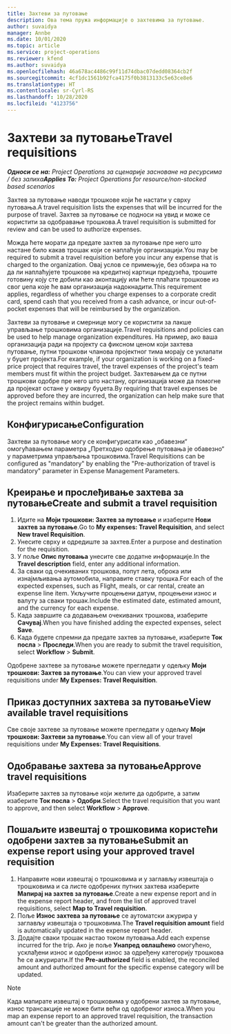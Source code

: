 ```yaml
---
title: Захтеви за путовање
description: Ова тема пружа информације о захтевима за путовање.
author: suvaidya
manager: Annbe
ms.date: 10/01/2020
ms.topic: article
ms.service: project-operations
ms.reviewer: kfend
ms.author: suvaidya
ms.openlocfilehash: 46a678ac4486c99f11d74dbac07dedd08364cb2f
ms.sourcegitcommit: 4cf1dc1561b92fca4175f0b3813133c5e63ce8e6
ms.translationtype: HT
ms.contentlocale: sr-Cyrl-RS
ms.lasthandoff: 10/28/2020
ms.locfileid: "4123756"
---
```

# <a name="travel-requisitions"></a><span data-ttu-id="1c845-103">Захтеви за путовање</span><span class="sxs-lookup"><span data-stu-id="1c845-103">Travel requisitions</span></span>

<span data-ttu-id="1c845-104">_**Односи се на:** Project Operations за сценарије засноване на ресурсима / без залиха_</span><span class="sxs-lookup"><span data-stu-id="1c845-104">_**Applies To:** Project Operations for resource/non-stocked based scenarios_</span></span>

<span data-ttu-id="1c845-105">Захтев за путовање наводи трошкове који ће настати у сврху путовања.</span><span class="sxs-lookup"><span data-stu-id="1c845-105">A travel requisition lists the expenses that will be incurred for the purpose of travel.</span></span> <span data-ttu-id="1c845-106">Захтев за путовање се подноси на увид и може се користити за одобравање трошкова.</span><span class="sxs-lookup"><span data-stu-id="1c845-106">A travel requisition is submitted for review and can be used to authorize expenses.</span></span>

<span data-ttu-id="1c845-107">Можда ћете морати да предате захтев за путовање пре него што настане било какав трошак који се наплаћује организацији.</span><span class="sxs-lookup"><span data-stu-id="1c845-107">You may be required to submit a travel requisition before you incur any expense that is charged to the organization.</span></span> <span data-ttu-id="1c845-108">Овај услов се примењује, без обзира на то да ли наплаћујете трошкове на кредитној картици предузећа, трошите готовину коју сте добили као аконтацију или ћете плаћати трошкове из свог џепа које ће вам организација надокнадити.</span><span class="sxs-lookup"><span data-stu-id="1c845-108">This requirement applies, regardless of whether you charge expenses to a corporate credit card, spend cash that you received from a cash advance, or incur out-of-pocket expenses that will be reimbursed by the organization.</span></span>

<span data-ttu-id="1c845-109">Захтеви за путовање и смернице могу се користити за лакше управљање трошковима организације.</span><span class="sxs-lookup"><span data-stu-id="1c845-109">Travel requisitions and policies can be used to help manage organization expenditures.</span></span> <span data-ttu-id="1c845-110">На пример, ако ваша организација ради на пројекту са фиксном ценом који захтева путовање, путни трошкови чланова пројектног тима морају се уклапати у буџет пројекта.</span><span class="sxs-lookup"><span data-stu-id="1c845-110">For example, if your organization is working on a fixed-price project that requires travel, the travel expenses of the project's team members must fit within the project budget.</span></span> <span data-ttu-id="1c845-111">Захтевањем да се путни трошкови одобре пре него што настану, организација може да помогне да пројекат остане у оквиру буџета.</span><span class="sxs-lookup"><span data-stu-id="1c845-111">By requiring that travel expenses be approved before they are incurred, the organization can help make sure that the project remains within budget.</span></span>

## <a name="configuration"></a><span data-ttu-id="1c845-112">Конфигурисање</span><span class="sxs-lookup"><span data-stu-id="1c845-112">Configuration</span></span> 

<span data-ttu-id="1c845-113">Захтеви за путовање могу се конфигурисати као „обавезни“ омогућавањем параметра „Претходно одобрење путовања је обавезно“ у параметрима управљања трошковима.</span><span class="sxs-lookup"><span data-stu-id="1c845-113">Travel Requisitions can be configured as "mandatory" by enabling the "Pre-authorization of travel is mandatory" parameter in Expense Management Parameters.</span></span> 

## <a name="create-and-submit-a-travel-requisition"></a><span data-ttu-id="1c845-114">Креирање и прослеђивање захтева за путовање</span><span class="sxs-lookup"><span data-stu-id="1c845-114">Create and submit a travel requisition</span></span>

1. <span data-ttu-id="1c845-115">Идите на **Моји трошкови: Захтев за путовање** и изаберите **Нови захтев за путовање**.</span><span class="sxs-lookup"><span data-stu-id="1c845-115">Go to **My expenses: Travel Requisition**, and select **New travel Requisition**.</span></span>
2. <span data-ttu-id="1c845-116">Унесите сврху и одредиште за захтев.</span><span class="sxs-lookup"><span data-stu-id="1c845-116">Enter a purpose and destination for the requisition.</span></span>
3. <span data-ttu-id="1c845-117">У поље **Опис путовања** унесите све додатне информације.</span><span class="sxs-lookup"><span data-stu-id="1c845-117">In the  **Travel description** field, enter any additional information.</span></span> 
4. <span data-ttu-id="1c845-118">За сваки од очекиваних трошкова, попут лета, оброка или изнајмљивања аутомобила, направите ставку трошка.</span><span class="sxs-lookup"><span data-stu-id="1c845-118">For each of the expected expenses, such as Flight, meals, or car rental, create an expense line item.</span></span> <span data-ttu-id="1c845-119">Укључите процењени датум, процењени износ и валуту за сваки трошак.</span><span class="sxs-lookup"><span data-stu-id="1c845-119">Include the estimated date, estimated amount, and the currency for each expense.</span></span> 
5. <span data-ttu-id="1c845-120">Када завршите са додавањем очекиваних трошкова, изаберите **Сачувај**.</span><span class="sxs-lookup"><span data-stu-id="1c845-120">When you have finished adding the expected expenses, select **Save**.</span></span>
6. <span data-ttu-id="1c845-121">Када будете спремни да предате захтев за путовање, изаберите **Ток посла** > **Проследи**.</span><span class="sxs-lookup"><span data-stu-id="1c845-121">When you are ready to submit the travel requisition, select **Workflow** > **Submit**.</span></span>

<span data-ttu-id="1c845-122">Одобрене захтеве за путовање можете прегледати у одељку **Моји трошкови: Захтев за путовање**.</span><span class="sxs-lookup"><span data-stu-id="1c845-122">You can view your approved travel requisitions under **My Expenses: Travel Requisition**.</span></span> 

## <a name="view-available-travel-requisitions"></a><span data-ttu-id="1c845-123">Приказ доступних захтева за путовање</span><span class="sxs-lookup"><span data-stu-id="1c845-123">View available travel requisitions</span></span>

<span data-ttu-id="1c845-124">Све своје захтеве за путовање можете прегледати у одељку **Моји трошкови: Захтеви за путовање**.</span><span class="sxs-lookup"><span data-stu-id="1c845-124">You can view all of your travel requisitions under **My Expenses: Travel Requisitions**.</span></span>

## <a name="approve-travel-requisitions"></a><span data-ttu-id="1c845-125">Одобравање захтева за путовање</span><span class="sxs-lookup"><span data-stu-id="1c845-125">Approve travel requisitions</span></span>

<span data-ttu-id="1c845-126">Изаберите захтев за путовање који желите да одобрите, а затим изаберите **Ток посла** > **Одобри**.</span><span class="sxs-lookup"><span data-stu-id="1c845-126">Select the travel requisition that you want to approve, and then select **Workflow** > **Approve**.</span></span>  

## <a name="submit-an-expense-report-using-your-approved-travel-requisition"></a><span data-ttu-id="1c845-127">Пошаљите извештај о трошковима користећи одобрени захтев за путовање</span><span class="sxs-lookup"><span data-stu-id="1c845-127">Submit an expense report using your approved travel requisition</span></span>

1. <span data-ttu-id="1c845-128">Направите нови извештај о трошковима и у заглављу извештаја о трошковима и са листе одобрених путних захтева изаберите **Мапирај на захтев за путовање**.</span><span class="sxs-lookup"><span data-stu-id="1c845-128">Create a new expense report and in the expense report header, and from the list of approved travel requisitions, select **Map to Travel requisition**.</span></span>
2. <span data-ttu-id="1c845-129">Поље **Износ захтева за путовање** се аутоматски ажурира у заглављу извештаја о трошковима.</span><span class="sxs-lookup"><span data-stu-id="1c845-129">The **Travel requisition amount** field is automatically updated in the expense report header.</span></span>
3. <span data-ttu-id="1c845-130">Додајте сваки трошак настао током путовања.</span><span class="sxs-lookup"><span data-stu-id="1c845-130">Add each expense incurred for the trip.</span></span> <span data-ttu-id="1c845-131">Ако је поље **Унапред овлашћено** омогућено, усклађени износ и одобрени износ за одређену категорију трошкова ће се ажурирати.</span><span class="sxs-lookup"><span data-stu-id="1c845-131">If the **Pre-authorized** field is enabled, the reconciled amount and authorized amount for the specific expense category will be updated.</span></span>

> [!NOTE]
> <span data-ttu-id="1c845-132">Када мапирате извештај о трошковима у одобрени захтев за путовање, износ трансакције не може бити већи од одобреног износа.</span><span class="sxs-lookup"><span data-stu-id="1c845-132">When you map an expense report to an approved travel requisition, the transaction amount can't be greater than the authorized amount.</span></span> 
